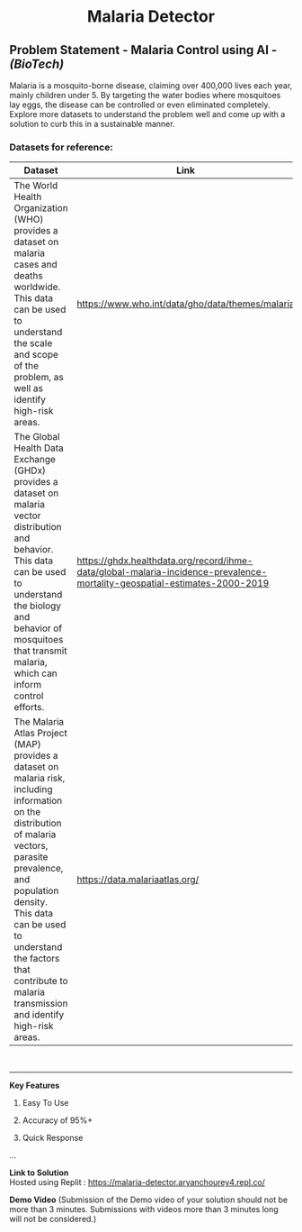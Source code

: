 <h1 align="center">Malaria Detector</h1>

## Problem Statement - Malaria Control using AI - *(BioTech)* ##
Malaria is a mosquito-borne disease, claiming over 400,000 lives each year, mainly children under 5. By targeting the water bodies where mosquitoes lay eggs, the disease can be controlled or even eliminated completely. Explore more datasets to understand the problem well and come up with a solution to curb this in a sustainable manner.

### Datasets for reference: ###

Dataset  | Link
---------- | ----------
The World Health Organization (WHO) provides a dataset on malaria cases and deaths worldwide. This data can be used to understand the scale and scope of the problem, as well as identify high-risk areas.  | https://www.who.int/data/gho/data/themes/malaria
The Global Health Data Exchange (GHDx) provides a dataset on malaria vector distribution and behavior. This data can be used to understand the biology and behavior of mosquitoes that transmit malaria, which can inform control efforts.  | https://ghdx.healthdata.org/record/ihme-data/global-malaria-incidence-prevalence-mortality-geospatial-estimates-2000-2019 
The Malaria Atlas Project (MAP) provides a dataset on malaria risk, including information on the distribution of malaria vectors, parasite prevalence, and population density. This data can be used to understand the factors that contribute to malaria transmission and identify high-risk areas. | https://data.malariaatlas.org/ 

<br>
<hr>


**Key Features**

1. Easy To Use

2. Accuracy of 95%+

3. Quick Response

...


**Link to Solution**   
Hosted using Replit : https://malaria-detector.aryanchourey4.repl.co/

**Demo Video** (Submission of the Demo video of your solution should not be more than 3 minutes. Submissions with videos more than 3 minutes long will not be considered.)
